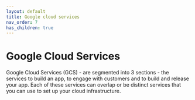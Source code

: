 ```yaml
---
layout: default
title: Google cloud services
nav_order: 7
has_children: true
---
```


# Google Cloud Services

Google Cloud Services (GCS) - are segmented into 3 sections - the services to build an app, to engage with customers and to build and release your app. Each of these services can overlap or be distinct services that you can use to set up your cloud infrastructure.